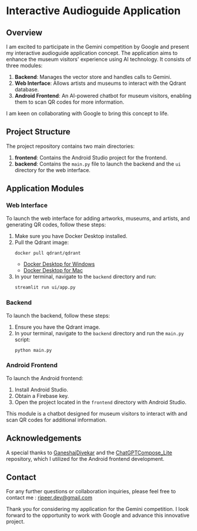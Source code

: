 # Interactive Audioguide Application

## Overview

I am excited to participate in the Gemini competition by Google and present my interactive audioguide application concept. The application aims to enhance the museum visitors' experience using AI technology. It consists of three modules:

1. **Backend**: Manages the vector store and handles calls to Gemini.
2. **Web Interface**: Allows artists and museums to interact with the Qdrant database.
3. **Android Frontend**: An AI-powered chatbot for museum visitors, enabling them to scan QR codes for more information.

I am keen on collaborating with Google to bring this concept to life.

## Project Structure

The project repository contains two main directories:

1. **frontend**: Contains the Android Studio project for the frontend.
2. **backend**: Contains the `main.py` file to launch the backend and the `ui` directory for the web interface.

## Application Modules

### Web Interface

To launch the web interface for adding artworks, museums, and artists, and generating QR codes, follow these steps:
1. Make sure you have Docker Desktop installed.
2. Pull the Qdrant image:
    ```bash
    docker pull qdrant/qdrant
    ```
    - [Docker Desktop for Windows](https://docs.docker.com/desktop/install/windows-install/)
    - [Docker Desktop for Mac](https://docs.docker.com/desktop/install/mac-install/)
3. In your terminal, navigate to the `backend` directory and run:
    ```bash
    streamlit run ui/app.py
    ```

### Backend

To launch the backend, follow these steps:
1. Ensure you have the Qdrant image.
2. In your terminal, navigate to the `backend` directory and run the `main.py` script:
    ```bash
    python main.py
    ```

### Android Frontend

To launch the Android frontend:
1. Install Android Studio.
2. Obtain a Firebase key.
3. Open the project located in the `frontend` directory with Android Studio.

This module is a chatbot designed for museum visitors to interact with and scan QR codes for additional information.

## Acknowledgements

A special thanks to [GaneshajDivekar](https://github.com/GaneshajDivekar) and the [ChatGPTCompose_Lite](https://github.com/GaneshajDivekar/ChatGPTCompose_Lite) repository, which I utilized for the Android frontend development.

## Contact

For any further questions or collaboration inquiries, please feel free to contact me : ripeer.dev@gmail.com

Thank you for considering my application for the Gemini competition. I look forward to the opportunity to work with Google and advance this innovative project.
